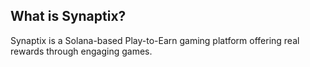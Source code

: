 ## What is Synaptix?
Synaptix is a Solana-based Play-to-Earn gaming platform offering real rewards through engaging games.